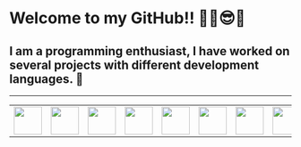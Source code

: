# Welcome to my GitHub!! ✌🏽😎👾
## I am a programming enthusiast, I have worked on several projects with different development languages. 👀
---
<table width="100%" border="0" cellpadding="2">
    <tr>
        <td>
            <img width="50" src="https://golang.org/lib/godoc/images/go-logo-blue.svg" />
        </td>
        <td>
            <img width="50" src="https://blog.tedd.no/wp-content/uploads/2019/06/128-TypeScript.png" />
        </td>
        <td>
            <img width="50" src="http://www.manualweb.net/img/logos/java.png" />
        </td>
        <td>
            <img width="50" src="https://cdn.worldvectorlogo.com/logos/python-5.svg" />
        </td>
        <td>
            <img width="50" src="https://upload.wikimedia.org/wikipedia/commons/thumb/9/99/Unofficial_JavaScript_logo_2.svg/1024px-Unofficial_JavaScript_logo_2.svg.png" />
        </td>
        <td>
            <img width="50" src="https://upload.wikimedia.org/wikipedia/commons/thumb/c/cf/Angular_full_color_logo.svg/250px-Angular_full_color_logo.svg.png" />
        </td>
        <td>
            <img width="50" src="https://upload.wikimedia.org/wikipedia/commons/thumb/4/47/React.svg/1200px-React.svg.png" />
        </td>
        <td>
            <img width="50" src="https://upload.wikimedia.org/wikipedia/commons/thumb/2/27/PHP-logo.svg/1280px-PHP-logo.svg.png" />
        </td>
        <td>
            <img width="50" src="https://upload.wikimedia.org/wikipedia/commons/d/d5/Selenium_Logo.png" />
        </td>
        <td>
            <img width="50" src="https://img2.freepng.es/20180831/iua/kisspng-c-programming-language-logo-microsoft-visual-stud-atlas-portfolio-5b89919299aab1.1956912415357423546294.jpg" />
        </td>
        <td>
            <img width="50" src="https://planet.mysql.com/images/planet-logo.svg" />
        </td>
        <td>
            <img width="50" src="https://img.icons8.com/color/452/mongodb.png" />
        </td>
        <td>
            <img width="50" src="https://cdn.worldvectorlogo.com/logos/git-icon.svg" />
        </td>
    </tr>
<table>
